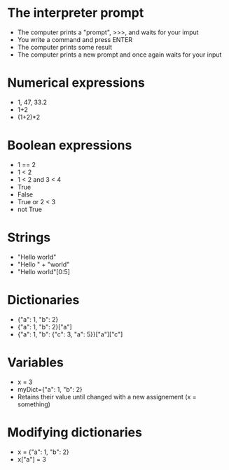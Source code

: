 # The interpreter prompt
* The computer prints a "prompt", >>>, and waits for your imput
* You write a command and press ENTER
* The computer prints some result
* The computer prints a new prompt and once again waits for your input

# Numerical expressions
* 1, 47, 33.2
* 1+2
* (1+2)*2

# Boolean expressions
* 1 == 2
* 1 < 2
* 1 < 2 and 3 < 4
* True
* False
* True or 2 < 3
* not True

# Strings
* "Hello world"
* "Hello " + "world"
* "Hello world"[0:5]

# Dictionaries
* {"a": 1, "b": 2}
* {"a": 1, "b": 2}["a"]
* {"a": 1, "b": {"c": 3, "a": 5}}["a"]["c"]

# Variables
* x = 3
* myDict={"a": 1, "b": 2}
* Retains their value until changed with a new assignement (x = something)

# Modifying dictionaries
* x = {"a": 1, "b": 2}
* x["a"] = 3



